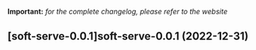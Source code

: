 **Important:**
*for the complete changelog, please refer to the website*




## [soft-serve-0.0.1]soft-serve-0.0.1 (2022-12-31)

